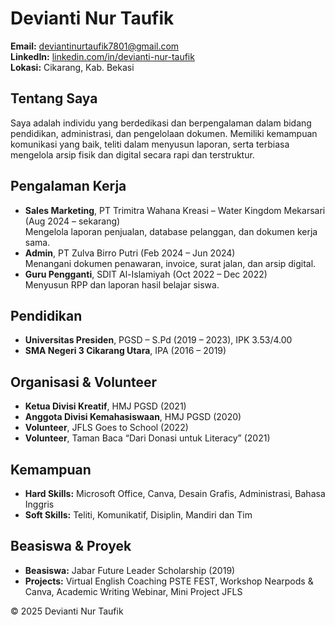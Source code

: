 
  <h1>Devianti Nur Taufik</h1>
  <p><strong>Email:</strong> <a href="mailto:deviantinurtaufik7801@gmail.com">deviantinurtaufik7801@gmail.com</a> <br>
     <strong>LinkedIn:</strong> <a href="https://linkedin.com/in/devianti-nur-taufik" target="_blank">linkedin.com/in/devianti-nur-taufik</a> <br>
     <strong>Lokasi:</strong> Cikarang, Kab. Bekasi</p>

  <section>
    <h2>Tentang Saya</h2>
    <p>Saya adalah individu yang berdedikasi dan berpengalaman dalam bidang pendidikan, administrasi, dan pengelolaan dokumen. Memiliki kemampuan komunikasi yang baik, teliti dalam menyusun laporan, serta terbiasa mengelola arsip fisik dan digital secara rapi dan terstruktur.</p>
  </section>

  <section>
    <h2>Pengalaman Kerja</h2>
    <ul>
      <li><strong>Sales Marketing</strong>, PT Trimitra Wahana Kreasi – Water Kingdom Mekarsari (Aug 2024 – sekarang)<br>Mengelola laporan penjualan, database pelanggan, dan dokumen kerja sama.</li>
      <li><strong>Admin</strong>, PT Zulva Birro Putri (Feb 2024 – Jun 2024)<br>Menangani dokumen penawaran, invoice, surat jalan, dan arsip digital.</li>
      <li><strong>Guru Pengganti</strong>, SDIT Al-Islamiyah (Oct 2022 – Dec 2022)<br>Menyusun RPP dan laporan hasil belajar siswa.</li>
    </ul>
  </section>

  <section>
    <h2>Pendidikan</h2>
    <ul>
      <li><strong>Universitas Presiden</strong>, PGSD – S.Pd (2019 – 2023), IPK 3.53/4.00</li>
      <li><strong>SMA Negeri 3 Cikarang Utara</strong>, IPA (2016 – 2019)</li>
    </ul>
  </section>

  <section>
    <h2>Organisasi & Volunteer</h2>
    <ul>
      <li><strong>Ketua Divisi Kreatif</strong>, HMJ PGSD (2021)</li>
      <li><strong>Anggota Divisi Kemahasiswaan</strong>, HMJ PGSD (2020)</li>
      <li><strong>Volunteer</strong>, JFLS Goes to School (2022)</li>
      <li><strong>Volunteer</strong>, Taman Baca “Dari Donasi untuk Literacy” (2021)</li>
    </ul>
  </section>

  <section>
    <h2>Kemampuan</h2>
    <ul>
      <li><strong>Hard Skills:</strong> Microsoft Office, Canva, Desain Grafis, Administrasi, Bahasa Inggris</li>
      <li><strong>Soft Skills:</strong> Teliti, Komunikatif, Disiplin, Mandiri dan Tim</li>
    </ul>
  </section>

  <section>
    <h2>Beasiswa & Proyek</h2>
    <ul>
      <li><strong>Beasiswa:</strong> Jabar Future Leader Scholarship (2019)</li>
      <li><strong>Projects:</strong> Virtual English Coaching PSTE FEST, Workshop Nearpods & Canva, Academic Writing Webinar, Mini Project JFLS</li>
    </ul>
  </section>

  <footer>
    <p>© 2025 Devianti Nur Taufik</p>
  </footer>
</body>
</html>
